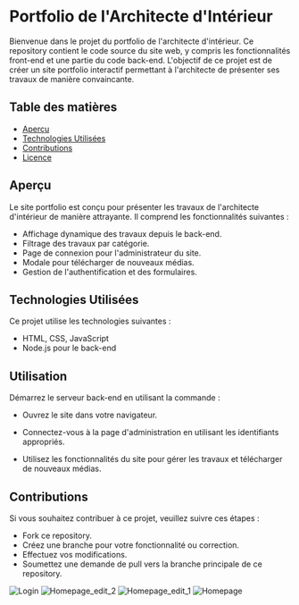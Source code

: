 # Portfolio de l'Architecte d'Intérieur

Bienvenue dans le projet du portfolio de l'architecte d'intérieur.
Ce repository contient le code source du site web, y compris les fonctionnalités front-end et une partie du code back-end.
L'objectif de ce projet est de créer un site portfolio interactif permettant à l'architecte de présenter ses travaux de manière convaincante.

## Table des matières

- [Aperçu](#aperçu)
- [Technologies Utilisées](#technologies-utilisées)
- [Contributions](#contributions)
- [Licence](#licence)

## Aperçu

Le site portfolio est conçu pour présenter les travaux de l'architecte d'intérieur de manière attrayante. Il comprend les fonctionnalités suivantes :

- Affichage dynamique des travaux depuis le back-end.
- Filtrage des travaux par catégorie.
- Page de connexion pour l'administrateur du site.
- Modale pour télécharger de nouveaux médias.
- Gestion de l'authentification et des formulaires.

  

## Technologies Utilisées

Ce projet utilise les technologies suivantes :

- HTML, CSS, JavaScript
- Node.js pour le back-end

  

## Utilisation
Démarrez le serveur back-end en utilisant la commande :

- Ouvrez le site dans votre navigateur.

- Connectez-vous à la page d'administration en utilisant les identifiants appropriés.

- Utilisez les fonctionnalités du site pour gérer les travaux et télécharger de nouveaux médias.

## Contributions
 Si vous souhaitez contribuer à ce projet, veuillez suivre ces étapes :

- Fork ce repository.
- Créez une branche pour votre fonctionnalité ou correction.
- Effectuez vos modifications.
- Soumettez une demande de pull vers la branche principale de ce repository.
  
![Login](https://github.com/sarabranco92/sophie-blue/assets/132900005/33340dfd-68ea-4865-a823-1e210e701eec)
![Homepage_edit_2](https://github.com/sarabranco92/sophie-blue/assets/132900005/e2fc454a-cbf8-47ee-881b-d8246f7e5bf3)
![Homepage_edit_1](https://github.com/sarabranco92/sophie-blue/assets/132900005/34619a95-3936-4f23-8616-952cc7c6303a)
![Homepage](https://github.com/sarabranco92/sophie-blue/assets/132900005/fffdcab4-6f57-44d0-a846-13869a9b6875)

